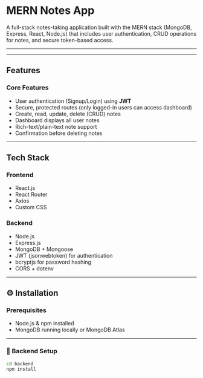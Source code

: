 # MERN Notes App

A full-stack notes-taking application built with the MERN stack (MongoDB, Express, React, Node.js) that includes user authentication, CRUD operations for notes, and secure token-based access.

---

---

## Features

### Core Features

-   User authentication (Signup/Login) using **JWT**
-   Secure, protected routes (only logged-in users can access dashboard)
-   Create, read, update, delete (CRUD) notes
-   Dashboard displays all user notes
-   Rich-text/plain-text note support
-   Confirmation before deleting notes

---

## Tech Stack

### Frontend

-   React.js
-   React Router
-   Axios
-   Custom CSS

### Backend

-   Node.js
-   Express.js
-   MongoDB + Mongoose
-   JWT (jsonwebtoken) for authentication
-   bcryptjs for password hashing
-   CORS + dotenv

---

## ⚙️ Installation

### Prerequisites

-   Node.js & npm installed
-   MongoDB running locally or MongoDB Atlas

---

### 🔧 Backend Setup

```bash
cd backend
npm install
```
